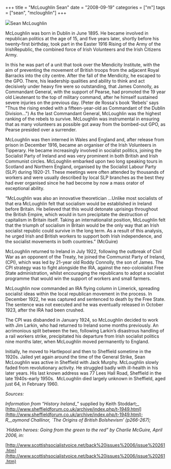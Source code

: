 +++
title = "McLoughlin Sean"
date = "2008-09-19"
categories = ["m"]
tags = ["sean", "mcloughlin"]
+++

![](http://79.170.40.183/grahamstevenson.me.uk/images/stories/McLoughlin%20Sean.JPG)Sean McLoughlin

McLoughlin was born in Dublin in June 1895. He became involved in republican politics at the age of 15, and five years later, shortly before his twenty-first birthday, took part in the Easter 1916 Rising of the Army of the IrishRepublic, the combined force of Irish Volunteers and the Irish Citizens Army.

In this he was part of a unit that took over the Mendicity Institute, with the aim of preventing the movement of British troops from the adjacent Royal Barracks into the city centre. After the fall of the Mendicity, he escaped to the GPO. There, his leadership qualities and ability to think and act decisively under heavy fire were so outstanding, that James Connolly, as Commandant General, with the support of Pearse, had promoted the 19 year old Lieutenant to the top of military command, after he himself sustained severe injuries on the previous day. (Peter de Rossa's book 'Rebels' says "Thus the rising ended with a fifteen-year-old as Commandant of the Dublin Division...") As the last Commandant General, McLoughlin was the highest ranking of the rebels to survive. McLoughlin was instrumental in ensuring that as many volunteers as possible got away from the bombed-out GPO, as Pearse presided over a surrender.

McLoughlin was then interned in Wales and England and, after release from prison in December 1916, became an organiser of the Irish Volunteers in Tipperary. He became increasingly involved in socialist politics, joining the Socialist Party of Ireland and was very prominent in both British and Irish Communist circles. McLoughlin embarked upon two long speaking tours in Scotland and Northern England, organised by the Socialist Labour Party (SLP) during 1920-21. These meetings were often attended by thousands of workers and were usually described by local SLP branches as the best they had ever organised since he had become by now a mass orator of exceptional ability.

“McLoughlin was also an innovative theoretician …Unlike most socialists of that era McLoughlin felt that socialism would be established in Ireland before Britain. He believed that this would detonate uprisings throughout the British Empire, which would in turn precipitate the destruction of capitalism in Britain itself. Taking an internationalist position, McLoughlin felt that the triumph of socialism in Britain would be the only way that an Irish socialist republic could survive in the long term. As a result of this analysis, he urged Irish and British workers to support both Irish independence, and the socialist movements in both countries.” (McGuire)

McLoughlin returned to Ireland in July 1922, following the outbreak of Civil War as an opponent of the Treaty, he joined the Communist Party of Ireland, (CPI), which was led by 21-year old Roddy Connolly, the son of James. The CPI strategy was to fight alongside the IRA, against the neo-colonialist Free State administration, whilst encouraging the republicans to adopt a socialist programme that would win the support of workers and small farmers.

McLoughlin now commanded an IRA flying column in Limerick, spreading socialist ideas within the local republican movement in the process. In December 1922, he was captured and sentenced to death by the Free State. The sentence was not executed and he was eventually released in October 1923, after the IRA had been crushed.

The CPI was disbanded in January 1924, so McLoughlin decided to work with Jim Larkin, who had returned to Ireland some months previously. An acrimonious split between the two, following Larkin’s disastrous handling of a rail workers strike, precipitated his departure from Irish socialist politics nine months later, when McLoughlin moved permanently to England.

Initially, he moved to Hartlepool and then to Sheffield sometime in the 1920s. Jailed yet again around the time of the General Strike, Sean McLoughlin was active in Sheffield with Jack Murphy. McLoughlin slowly faded from revolutionary activity. He struggled badly with ill-health in his later years. His last known address was 77 Lees Hall Road, Sheffield in the late 1940s-early 1950s.  McLoughlin died largely unknown in Sheffield, aged just 64, in February 1960.

_Sources:_

_Information from “History_ _Ireland__” supplied by Keith Stoddart;_ [http://www.sheffieldforum.co.uk/archive/index.php/t-1949.html](http://www.sheffieldforum.co.uk/archive/index.php/t-1949.html); _R__aymond Challinor, \`The Origins of British Bolshevism’ (p266-267);_

_\`Hidden heroes: Going from the green to the red” _by Charlie McGuire, April 2006, in:__

[http://www.scottishsocialistvoice.net/back%20issues%2006/issue%20261.htm](http://www.scottishsocialistvoice.net/back%20issues%2006/issue%20261.htm)
